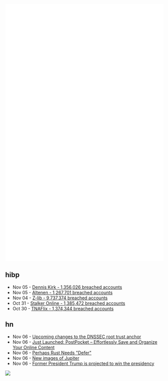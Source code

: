 ![Metrics](https://raw.githubusercontent.com/phixion/phixion/master/metrics.svg)

## hibp

<!--
for https://github.com/phixion/phixion/blob/main/.github/workflows/feeds.yml
-->
<!--START_SECTION:haveibeenpwnd-->
- Nov 05 - [Dennis Kirk - 1,356,026 breached accounts](https://haveibeenpwned.com/PwnedWebsites#DennisKirk)
- Nov 05 - [Altenen - 1,267,701 breached accounts](https://haveibeenpwned.com/PwnedWebsites#Altenen)
- Nov 04 - [Z-lib - 9,737,374 breached accounts](https://haveibeenpwned.com/PwnedWebsites#ZLib)
- Oct 31 - [Stalker Online - 1,385,472 breached accounts](https://haveibeenpwned.com/PwnedWebsites#StalkerOnline)
- Oct 30 - [TNAFlix - 1,374,344 breached accounts](https://haveibeenpwned.com/PwnedWebsites#TNAFlix)
<!--END_SECTION:haveibeenpwnd-->

## hn

<!--
for https://github.com/phixion/phixion/blob/main/.github/workflows/feeds.yml
-->
<!--START_SECTION:hn-->
- Nov 06 - [Upcoming changes to the DNSSEC root trust anchor](https://lists.dns-oarc.net/pipermail/dns-operations/2024-November/022711.html)
- Nov 06 - [Just Launched: PostPocket – Effortlessly Save and Organize Your Online Content](https://apps.apple.com/au/app/postpocket/id6670723615)
- Nov 06 - [Perhaps Rust Needs "Defer"](https://gaultier.github.io/blog/perhaps_rust_needs_defer.html)
- Nov 06 - [New images of Jupiter](https://www.missionjuno.swri.edu/junocam/processing?source=all&ob_from=2024-10-01&ob_to=2024-11-01&phases%5B%5D=PERIJOVE+66&perpage=16)
- Nov 06 - [Former President Trump is projected to win the presidency](https://thehill.com/homenews/campaign/4969061-trump-wins-presidential-election/)
<!--END_SECTION:hn-->

<!--
for https://yhype.me
-->
![](https://hit.yhype.me/github/profile?user_id=13013670)
